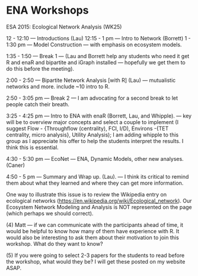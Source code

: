 ENA Workshops
=============


ESA 2015: Ecological Network Analysis (WK25)

12 - 12:10 — Introductions (Lau)
12:15 - 1 pm — Intro to Network (Borrett)
1 - 1:30 pm — Model Construction — with emphasis on ecosystem models.

1:35 - 1:50 — Break 1 — (Lau and Borrett help any students who need it
get R and enaR and bipartite and iGraph installed — hopefully we get
them to do this before the meeting).

2:00 - 2:50 — Bipartite Network Analysis [with R] (Lau)  — mutualistic
networks and more.  include ~10 intro to R.

2:50 - 3:05 pm — Break 2 — I am advocating for a second break to let
people catch their breath.

3:25 - 4:25 pm — Intro to ENA with enaR (Borrett, Lau, and Whipple). —
key will be to overview major concepts and select a couple to
implement (I suggest Flow - {Throughflow (centrality), FCI, I/D),
Environs -{TET centrality, micro analysis}, Utility Analysis);  I am
adding whipple to this group as I appreciate his offer to help the
students interpret the results.  I think this is essential.

4:30 - 5:30 pm — EcoNet — ENA, Dynamic Models, other new
analyses. (Caner)

4:50 - 5 pm — Summary and Wrap up.  (Lau).  — I think its critical to
remind them about what they learned and where they can get more
information.


 One way to illustrate this issue is to review the Wikipedia entry on
 ecological networks
 (https://en.wikipedia.org/wiki/Ecological_network). Our Ecosystem
 Network Modeling and Analysis is NOT represented on the page (which
 perhaps we should correct).



(4) Matt — if we can communicate with the participants ahead of time,
it would be helpful to know how many of them have experience with R.
It would also be interesting to ask them about their motivation to
join this workshop.  What do they want to know?

(5) If you were going to select 2-3 papers for the students to read
before the workshop, what would they be?  I will get these posted on
my website ASAP.

